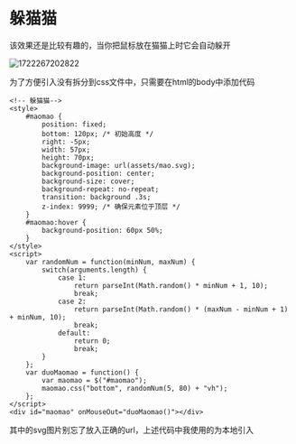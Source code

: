 # 躲猫猫

该效果还是比较有趣的，当你把鼠标放在猫猫上时它会自动躲开

![1722267202822](https://jsd.cdn.noisework.cn/gh/rcy1314/tuchuang@main/uPic/1722267202822.png)

为了方便引入没有拆分到css文件中，只需要在html的body中添加代码

```
<!-- 躲猫猫-->
<style>
    #maomao {
        position: fixed;
        bottom: 120px; /* 初始高度 */
        right: -5px;
        width: 57px;
        height: 70px;
        background-image: url(assets/mao.svg);
        background-position: center;
        background-size: cover;
        background-repeat: no-repeat;
        transition: background .3s;
		z-index: 9999; /* 确保元素位于顶层 */
    }
    #maomao:hover {
        background-position: 60px 50%;
    }
</style>
<script>
    var randomNum = function(minNum, maxNum) {
        switch(arguments.length) {
            case 1:
                return parseInt(Math.random() * minNum + 1, 10);
                break;
            case 2:
                return parseInt(Math.random() * (maxNum - minNum + 1) + minNum, 10);
                break;
            default:
                return 0;
                break;
        }
    };
    var duoMaomao = function() {
        var maomao = $("#maomao");
        maomao.css("bottom", randomNum(5, 80) + "vh");
    };
</script>
<div id="maomao" onMouseOut="duoMaomao()"></div>
```

其中的svg图片别忘了放入正确的url，上述代码中我使用的为本地引入
